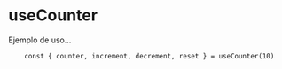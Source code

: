 # useCounter

Ejemplo de uso...
```
    const { counter, increment, decrement, reset } = useCounter(10)
```
